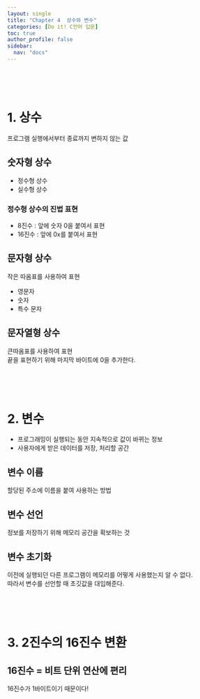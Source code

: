 ```yaml
---
layout: single
title: "Chapter 4  상수와 변수"
categories: [Do it! C언어 입문]
toc: true
author_profile: false
sidebar:
  nav: "docs"
---
```

<br><br><br>

# 1. 상수
프로그램 실행에서부터 종료까지 변하지 않는 값

## 숫자형 상수
* 정수형 상수
* 실수형 상수

### 정수형 상수의 진법 표현
* 8진수 : 앞에 숫자 0을 붙여서 표현
* 16진수 : 앞에 0x를 붙여서 표현

## 문자형 상수
작은 따옴표를 사용하여 표현
* 영문자
* 숫자
* 특수 문자

## 문자열형 상수
큰따옴표를 사용하여 표현<br>
끝을 표현하기 위해 마지막 바이트에 0을 추가한다.

<br><br><br>

# 2. 변수
* 프로그래밍이 실행되는 동안 지속적으로 값이 바뀌는 정보
* 사용자에게 받은 데이터를 저장, 처리할 공간

## 변수 이름
할당된 주소에 이름을 붙여 사용하는 방법

## 변수 선언
정보를 저장하기 위해 메모리 공간을 확보하는 것

## 변수 초기화
이전에 실행되던 다른 프로그램이 메모리를 어떻게 사용했는지 알 수 없다. <br>
따라서 변수를 선언할 때 초깃값을 대입해준다.

<br><br><br>

# 3. 2진수의 16진수 변환

## 16진수 = 비트 단위 연산에 편리
16진수가 1바이트이기 때문이다!